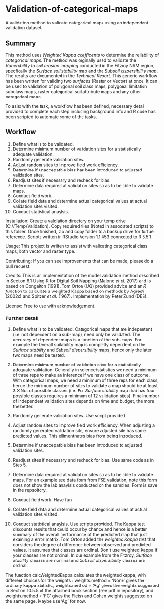 # Validation-of-categorical-maps
A validation method to validate categorical maps using an independent validation dataset.

## Summary
This method uses *Weighted Kappa coefficents* to determine the reliability of *categorical maps*. The method was orginally used to validate the *Vunerability to soil erosion mapping* conducted in the Fitzroy NRM region, specfically the *Surface soil stability* map and the *Subsoil dispersibility map*. The results are documented in the *Technical Report*. This generic workflow has been written for validing two *surfaces* (Raster or Vector) at once. It can be used to validation of polygonal soil class maps, polygonal limitation subclass maps, raster categorical soil attribute maps and any other categorical maps.

To asist with the task, a workflow has been defined, necessary detail provided to complete each step including background info and R code has been scripted to automate some of the tasks.

## Workflow
1.  Define what is to be validated.
1.  Determine minimum number of validation sites for a statistically adequate validation.
1.  Randomly generate validation sites.
1.  Adjust random sites to improve field work efficiency.
1.  Determine if unaccepatble bias has been introduced to adjusted validation sites.
1.  Readjust sites if necessary and recheck for bias.
1.  Determine data required at validation sites so as to be able to validate maps.
1.  Conduct field work.
1.  Collate field data and determine actual categorical values at actual validation sites visited.
1.  Conduct statistical anaylsis.



Installation: Create a valdiation directory on your temp drive (C://Temp/Validation). Copy required files (Noted in associated scripts) to this folder. Once finished, zip and copy folder to a backup drive for furtue reference. Scripts written in RStudio Version 1.1.453 connected to R 3.5.1

Usage: This project is wriiten to assist with validating categorical class maps, both vector and raster type.

Contributing: If you can see improvements that can be made, please do a pull request.

Credits: This is an implementation of the model validation method described in Section 6.1 Using R for Digital Soil Mapping (Malone *et al.* 2017) and is based on Congalton (1991). Tom Orton (UQ) provided advice and an *R function* to calculate a weighted Kappa based on methods by Agresti (2002c) and Spitzer *et al.* (1967). Implementation by Peter Zund (DES).

License: Free to use with acknowledgement.

### Further detail
1.  Define what is to be validated.
Categorical maps that are indepentent (i.e. not dependent on a sub-map), need only be validated. The accuracy of dependent maps is a function of the sub-maps. For example the Overall suitability map is completly dependent on the *Surface stability* and *Subsoil dispersibility* maps, hence only the later two maps need be tested.

1.  Determine minimum number of validation sites for a statistically adequate validation.
Generally in science/statistics we need a minimum of three reps to make an inference if we have one class of outcome. With categorical maps, we need a minimum of three reps for each class, hence the minimum number of sites to validate a map should be at least 3 X No. of possible classes (i.e. For *Surface stability* map that has four possible classes requires a minimum of 12 validation sites). Final number of independent validation sites depends on time and budget, the more the better.

1.  Randomly generate validation sites.
Use script provided

1.  Adjust random sites to improve field work efficiency.
When adjusting a randomly generated validation site, ensure adjusted site has same predicted values. This ellimentnates bias from being introduced.

1.  Determine if unaccepatble bias has been introduced to adjusted validation sites.

1.  Readjust sites if necessary and recheck for bias. Use same code as in Step 5.

1.  Determine data required at validation sites so as to be able to validate maps. For an example see data form from FSE validation, note this form does not show the lab anaylsis conducted on the samples. Form is save in the repsoitory.

1.  Conduct field work. Have fun

1.  Collate field data and determine actual categorical values at actual validation sites visited.

1.  Conduct statistical anaylsis. Use scripts provided. The Kappa test discounts results that could occur by chance and hence is a better summary of the overall performance of the predicted map that just examing a error matrix. Tom Orton added the *weighted Kappa test* that considers the degree of difference between observed and predicted values. It assumes that classes are ordinal. Don't use weighted Kappa if your classes are not ordinal. In our example from the Fitzroy, *Surface stability* classes are nominal and *Subsoil dispersibility* classes are ordinal. 

The function calcWeightedKappa calculates the weighted kappa, with different choices for the weights : weights.method  = ‘None’ gives the ordinary kappa statistic, weights.method = ‘Ag’ gives the weights suggested in Section 10.5.5 of the attached book section (see pdf in repository), and weights.method = ‘FC’ gives the Fleiss and Cohen weights suggested on the same page. Maybe use ‘Ag’ for now.

